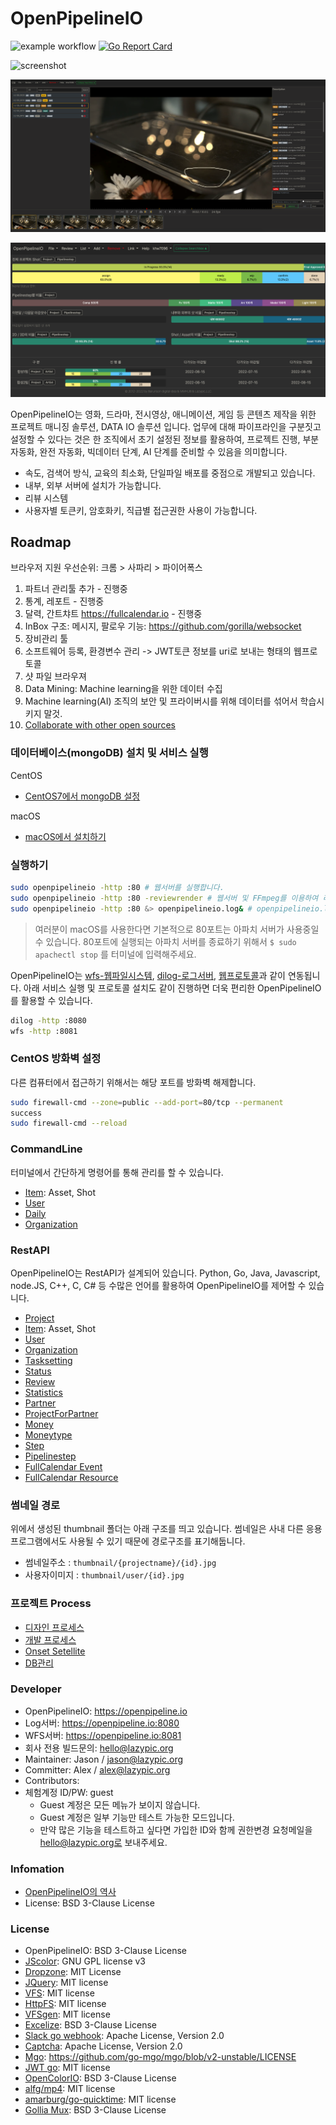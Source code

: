# OpenPipelineIO
![example workflow](https://github.com/digital-idea/OpenPipelineIO/actions/workflows/go.yml/badge.svg)
[![Go Report Card](https://goreportcard.com/badge/github.com/digital-idea/OpenPipelineIO)](https://goreportcard.com/report/github.com/digital-idea/OpenPipelineIO)

![screenshot](figures/screenshot.png)

![review](figures/review.png)

![statistics](figures/statistics.png)

OpenPipelineIO는 영화, 드라마, 전시영상, 애니메이션, 게임 등 콘텐츠 제작을 위한 프로젝트 매니징 솔루션, DATA IO 솔루션 입니다.
업무에 대해 파이프라인을 구분짓고 설정할 수 있다는 것은 한 조직에서 초기 설정된 정보를 활용하여, 프로젝트 진행, 부분 자동화, 완전 자동화, 빅데이터 단계, AI 단계를 준비할 수 있음을 의미합니다.

- 속도, 검색어 방식, 교육의 최소화, 단일파일 배포를 중점으로 개발되고 있습니다.
- 내부, 외부 서버에 설치가 가능합니다.
- 리뷰 시스템
- 사용자별 토큰키, 암호화키, 직급별 접근권한 사용이 가능합니다.

## Roadmap

브라우저 지원 우선순위: 크롬 > 사파리 > 파이어폭스

1. 파트너 관리툴 추가 - 진행중
1. 통계, 레포트 - 진행중
1. 달력, 간트챠트 <https://fullcalendar.io> - 진행중
1. InBox 구조: 메시지, 팔로우 기능: <https://github.com/gorilla/websocket>
1. 장비관리 툴
1. 소프트웨어 등록, 환경변수 관리 -> JWT토큰 정보를 uri로 보내는 형태의 웹프로토콜
1. 샷 파일 브라우져
1. Data Mining: Machine learning을 위한 데이터 수집
1. Machine learning(AI) 조직의 보안 및 프라이버시를 위해 데이터를 섞어서 학습시키지 말것.
1. [Collaborate with other open sources](https://landscape.aswf.io/?category=aswf-member-company&grouping=category&fullscreen=yes)

### 데이터베이스(mongoDB) 설치 및 서비스 실행

CentOS

- [CentOS7에서 mongoDB 설정](https://github.com/cgiseminar/curriculum/blob/master/docs/install_mongodb.md)

macOS

- [macOS에서 설치하기](documents/install_macOS.md)

### 실행하기

```bash
sudo openpipelineio -http :80 # 웹서버를 실행합니다.
sudo openpipelineio -http :80 -reviewrender # 웹서버 및 FFmpeg를 이용하여 리뷰를 렌더링하는 서버
sudo openpipelineio -http :80 &> openpipelineio.log& # openpipelineio.log 파일에 로그가 생성되면서 서비스 실행
```

> 여러분이 macOS를 사용한다면 기본적으로 80포트는 아파치 서버가 사용중일 수 있습니다. 80포트에 실행되는 아파치 서버를 종료하기 위해서 `$ sudo apachectl stop` 를 터미널에 입력해주세요.

OpenPipelineIO는 [wfs-웹파일시스템](https://github.com/digital-idea/wfs), [dilog-로그서버](https://github.com/digital-idea/dilog), [웹프로토콜](https://github.com/lazypic/opio)과 같이 연동됩니다. 아래 서비스 실행 및 프로토콜 설치도 같이 진행하면 더욱 편리한 OpenPipelineIO를 활용할 수 있습니다.

```bash
dilog -http :8080
wfs -http :8081
```

### CentOS 방화벽 설정

다른 컴퓨터에서 접근하기 위해서는 해당 포트를 방화벽 해제합니다.

```bash
sudo firewall-cmd --zone=public --add-port=80/tcp --permanent
success
sudo firewall-cmd --reload
```

### CommandLine

터미널에서 간단하게 명령어를 통해 관리를 할 수 있습니다.

- [Item](documents/item.md): Asset, Shot
- [User](documents/user.md)
- [Daily](documents/daily.md)
- [Organization](documents/organization.md)

### RestAPI

OpenPipelineIO는 RestAPI가 설계되어 있습니다.
Python, Go, Java, Javascript, node.JS, C++, C, C# 등 수많은 언어를 활용하여 OpenPipelineIO를 제어할 수 있습니다.

- [Project](documents/rest_project.md)
- [Item](documents/rest_item.md): Asset, Shot
- [User](documents/rest_user.md)
- [Organization](documents/rest_organization.md)
- [Tasksetting](documents/rest_tasksetting.md)
- [Status](documents/rest_status.md)
- [Review](documents/rest_review.md)
- [Statistics](documents/rest_statistics.md)
- [Partner](documents/rest_partner.md)
- [ProjectForPartner](documents/rest_projectforpartner.md)
- [Money](documents/rest_money.md)
- [Moneytype](documents/rest_moneytype.md)
- [Step](documents/rest_step.md)
- [Pipelinestep](documents/rest_pipelinestep.md)
- [FullCalendar Event](documents/rest_fcevent.md)
- [FullCalendar Resource](documents/rest_fcresource.md)

### 썸네일 경로

위에서 생성된 thumbnail 폴더는 아래 구조를 띄고 있습니다.
썸네일은 사내 다른 응용프로그램에서도 사용될 수 있기 때문에 경로구조를 표기해둡니다.

- 썸네일주소 : `thumbnail/{projectname}/{id}.jpg`
- 사용자이미지 : `thumbnail/user/{id}.jpg`

### 프로젝트 Process

- [디자인 프로세스](documents/process_designer.md)
- [개발 프로세스](documents/process_developer.md)
- [Onset Setellite](documents/setellite.md)
- [DB관리](documents/dbbackup.md)

### Developer

- OpenPipelineIO: <https://openpipeline.io>
- Log서버: <https://openpipeline.io:8080>
- WFS서버: <https://openpipeline.io:8081>
- 회사 전용 빌드문의: hello@lazypic.org
- Maintainer: Jason / jason@lazypic.org
- Committer: Alex / alex@lazypic.org
- Contributors:
- 체험계정 ID/PW: guest
  - Guest 계정은 모든 메뉴가 보이지 않습니다.
  - Guest 계정은 일부 기능만 테스트 가능한 모드입니다.
  - 만약 많은 기능을 테스트하고 싶다면 가입한 ID와 함께 권한변경 요청메일을 hello@lazypic.org로 보내주세요.

### Infomation

- [OpenPipelineIO의 역사](documents/history.md)
- License: BSD 3-Clause License

### License

- OpenPipelineIO: BSD 3-Clause License
- [JScolor](http://jscolor.com/download/): GNU GPL license v3
- [Dropzone](https://www.dropzonejs.com): MIT License
- [JQuery](https://jquery.org/license/): MIT license
- [VFS](https://github.com/blang/vfs): MIT license
- [HttpFS](https://github.com/shurcooL/httpfs): MIT license
- [VFSgen](https://github.com/shurcooL/vfsgen): MIT license
- [Excelize](https://github.com/360EntSecGroup-Skylar/excelize): BSD 3-Clause License
- [Slack go webhook](https://github.com/ashwanthkumar/slack-go-webhook): Apache License, Version 2.0
- [Captcha](https://github.com/dchest/captcha): Apache License, Version 2.0
- [Mgo](https://github.com/go-mgo/mgo): <https://github.com/go-mgo/mgo/blob/v2-unstable/LICENSE>
- [JWT go](https://github.com/golang-jwt/jwt): MIT license
- [OpenColorIO](https://github.com/AcademySoftwareFoundation/OpenColorIO): BSD 3-Clause License
- [alfg/mp4](https://github.com/alfg/mp4): MIT license
- [amarburg/go-quicktime](https://github.com/amarburg/go-quicktime): MIT license
- [Gollia Mux](https://github.com/gorilla/mux): BSD 3-Clause License

